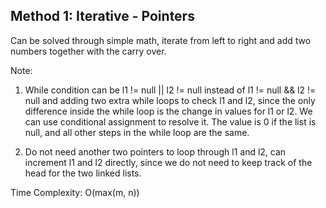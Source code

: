## Method 1: Iterative - Pointers

Can be solved through simple math, iterate from left to right and add two numbers together with the carry over. </br>

Note: </br>
1) While condition can be l1 != null || l2 != null instead of l1 != null && l2 != null and adding two extra while loops to check l1 and l2, since the only 
difference inside the while loop is the change in values for l1 or l2. We can use conditional assignment to resolve it. The value is 0 if the list is null,
and all other steps in the while loop are the same.

2) Do not need another two pointers to loop through l1 and l2, can increment l1 and l2 directly, since we do not need to keep track of the head for the 
two linked lists.

Time Complexity: O(max(m, n))
